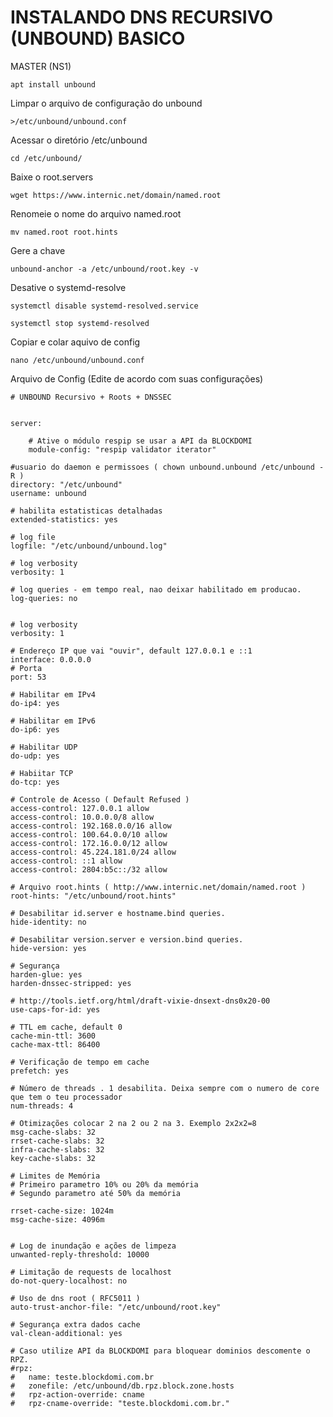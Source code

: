 # INSTALANDO DNS RECURSIVO (UNBOUND) BASICO
MASTER (NS1)
```plaintext
apt install unbound
```
Limpar o arquivo de configuração do unbound
```plaintext
>/etc/unbound/unbound.conf
```
Acessar o diretório /etc/unbound
```plaintext
cd /etc/unbound/
```
Baixe o root.servers
```plaintext
wget https://www.internic.net/domain/named.root
```
Renomeie o nome do arquivo named.root
```plaintext
mv named.root root.hints
```
Gere a chave
```plaintext
unbound-anchor -a /etc/unbound/root.key -v
```
Desative o systemd-resolve
```plaintext
systemctl disable systemd-resolved.service
```
```plaintext
systemctl stop systemd-resolved
```
Copiar e colar aquivo de config
```plaintext
nano /etc/unbound/unbound.conf 
```
Arquivo de Config (Edite de acordo com suas configurações)
```plaintext
# UNBOUND Recursivo + Roots + DNSSEC

 
server:

    # Ative o módulo respip se usar a API da BLOCKDOMI
    module-config: "respip validator iterator"
 
#usuario do daemon e permissoes ( chown unbound.unbound /etc/unbound -R )
directory: "/etc/unbound"
username: unbound
 
# habilita estatisticas detalhadas
extended-statistics: yes
 
# log file
logfile: "/etc/unbound/unbound.log"
 
# log verbosity
verbosity: 1
 
# log queries - em tempo real, nao deixar habilitado em producao.
log-queries: no
 
 
# log verbosity
verbosity: 1
 
# Endereço IP que vai "ouvir", default 127.0.0.1 e ::1
interface: 0.0.0.0
# Porta
port: 53
 
# Habilitar em IPv4
do-ip4: yes
 
# Habilitar em IPv6
do-ip6: yes
 
# Habilitar UDP
do-udp: yes
 
# Habiitar TCP
do-tcp: yes
 
# Controle de Acesso ( Default Refused )
access-control: 127.0.0.1 allow
access-control: 10.0.0.0/8 allow
access-control: 192.168.0.0/16 allow
access-control: 100.64.0.0/10 allow
access-control: 172.16.0.0/12 allow
access-control: 45.224.181.0/24 allow
access-control: ::1 allow
access-control: 2804:b5c::/32 allow
 
# Arquivo root.hints ( http://www.internic.net/domain/named.root )
root-hints: "/etc/unbound/root.hints"
 
# Desabilitar id.server e hostname.bind queries.
hide-identity: no
 
# Desabilitar version.server e version.bind queries.
hide-version: yes
 
# Segurança
harden-glue: yes
harden-dnssec-stripped: yes
 
# http://tools.ietf.org/html/draft-vixie-dnsext-dns0x20-00
use-caps-for-id: yes
 
# TTL em cache, default 0
cache-min-ttl: 3600
cache-max-ttl: 86400
 
# Verificação de tempo em cache
prefetch: yes
 
# Número de threads . 1 desabilita. Deixa sempre com o numero de core que tem o teu processador
num-threads: 4
 
# Otimizações colocar 2 na 2 ou 2 na 3. Exemplo 2x2x2=8
msg-cache-slabs: 32
rrset-cache-slabs: 32
infra-cache-slabs: 32
key-cache-slabs: 32
 
# Limites de Memória 
# Primeiro parametro 10% ou 20% da memória
# Segundo parametro até 50% da memória  

rrset-cache-size: 1024m
msg-cache-size: 4096m
 
 
# Log de inundação e ações de limpeza
unwanted-reply-threshold: 10000
 
# Limitação de requests de localhost
do-not-query-localhost: no
 
# Uso de dns root ( RFC5011 )
auto-trust-anchor-file: "/etc/unbound/root.key"
 
# Segurança extra dados cache
val-clean-additional: yes

# Caso utilize API da BLOCKDOMI para bloquear dominios descomente o RPZ.
#rpz:
#   name: teste.blockdomi.com.br
#   zonefile: /etc/unbound/db.rpz.block.zone.hosts
#   rpz-action-override: cname
#   rpz-cname-override: "teste.blockdomi.com.br."
```
